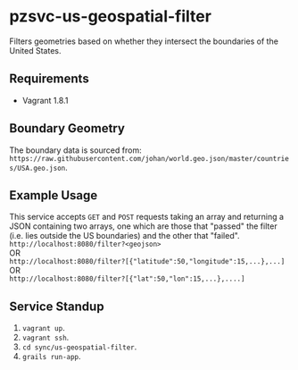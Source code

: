 # pzsvc-us-geospatial-filter
Filters geometries based on whether they intersect the boundaries of the United States. 


## Requirements
* Vagrant 1.8.1

## Boundary Geometry
The boundary data is sourced from: `https://raw.githubusercontent.com/johan/world.geo.json/master/countries/USA.geo.json`.


## Example Usage
This service accepts `GET` and `POST` requests taking an array and returning a JSON containing two arrays, one which are those that "passed" the filter (i.e. lies outside the US boundaries) and the other that "failed". <br>
`http://localhost:8080/filter?<geojson>`
<br> OR <br>
`http://localhost:8080/filter?[{"latitude":50,"longitude":15,...},...]` 
<br> OR <br>
`http://localhost:8080/filter?[{"lat":50,"lon":15,...},....]`


## Service Standup
1. `vagrant up`.
2. `vagrant ssh`.
3. `cd sync/us-geospatial-filter`.
4. `grails run-app`.

